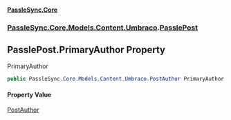 #### [PassleSync.Core](index.md 'index')
### [PassleSync.Core.Models.Content.Umbraco](PassleSync.Core.Models.Content.Umbraco.md 'PassleSync.Core.Models.Content.Umbraco').[PasslePost](PassleSync.Core.Models.Content.Umbraco.PasslePost.md 'PassleSync.Core.Models.Content.Umbraco.PasslePost')

## PasslePost.PrimaryAuthor Property

PrimaryAuthor

```csharp
public PassleSync.Core.Models.Content.Umbraco.PostAuthor PrimaryAuthor { get; }
```

#### Property Value
[PostAuthor](PassleSync.Core.Models.Content.Umbraco.PostAuthor.md 'PassleSync.Core.Models.Content.Umbraco.PostAuthor')